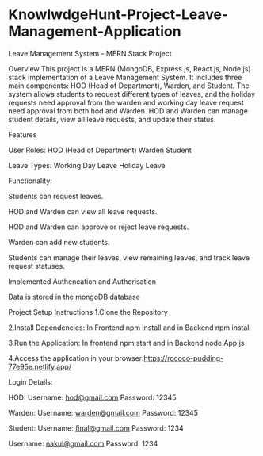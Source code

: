 # KnowlwdgeHunt-Project-Leave-Management-Application

Leave Management System - MERN Stack Project

Overview
This project is a MERN (MongoDB, Express.js, React.js, Node.js) stack implementation of a Leave Management System. It includes three main components: HOD (Head of Department), Warden, and Student. The system allows students to request different types of leaves, and the holiday requests need approval from the warden and working day leave request need approval from both hod and Warden. HOD and Warden can manage student details, view all leave requests, and update their status.

Features

User Roles:
HOD (Head of Department)
Warden
Student

Leave Types:
Working Day Leave
Holiday Leave

Functionality:

Students can request leaves.

HOD and Warden can view all leave requests.

HOD and Warden can approve or reject leave requests.

Warden can add new students.

Students can manage their leaves, view remaining leaves, and track leave request statuses.

Implemented Authencation and Authorisation 

Data is stored in the mongoDB database

Project Setup Instructions
1.Clone the Repository

2.Install Dependencies: In Frontend npm install and in Backend npm install

3.Run the Application: In frontend npm start and in Backend node App.js

4.Access the application in your browser:https://rococo-pudding-77e95e.netlify.app/


Login Details:

HOD:
Username: hod@gmail.com
Password: 12345

Warden:
Username: warden@gmail.com
Password: 12345

Student:
Username: final@gmail.com
Password: 1234

Username: nakul@gmail.com
Password: 1234


 

